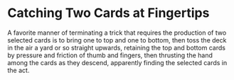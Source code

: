 # Catching Two Cards at Fingertips

A favorite manner of terminating a trick that requires the production of two selected cards is to bring one to top and one to bottom, then toss the deck in the air a yard or so straight upwards, retaining the top and bottom cards by pressure and friction of thumb and fingers, then thrusting the hand among the cards as they descend, apparently finding the selected cards in the act.

